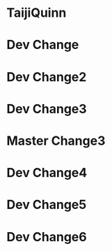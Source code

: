 # TaijiQuinn

# Dev Change

# Dev Change2


# Dev Change3

# Master Change3

# Dev Change4

# Dev Change5

# Dev Change6